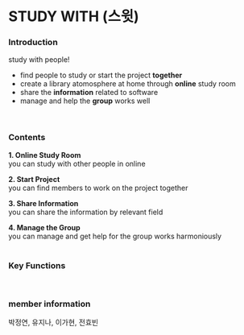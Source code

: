 # **STUDY WITH (스윗)**

### Introduction
study with people!
- find people to study or start the project **together**
- create a library atomosphere at home through **online** study room
- share the **information** related to software
- manage and help the **group** works well
<br>

### Contents
**1. Online Study Room**<br>
you can study with other people in online

**2. Start Project**<br>
you can find members to work on the project together

**3. Share Information**<br>
you can share the information by relevant field

**4. Manage the Group**<br>
you can manage and get help for the group works harmoniously
<br><br>

### Key Functions
<br>

### member information
박정연, 유지나, 이가현, 전효빈
